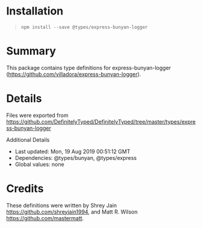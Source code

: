 # Installation
> `npm install --save @types/express-bunyan-logger`

# Summary
This package contains type definitions for express-bunyan-logger (https://github.com/villadora/express-bunyan-logger).

# Details
Files were exported from https://github.com/DefinitelyTyped/DefinitelyTyped/tree/master/types/express-bunyan-logger

Additional Details
 * Last updated: Mon, 19 Aug 2019 00:51:12 GMT
 * Dependencies: @types/bunyan, @types/express
 * Global values: none

# Credits
These definitions were written by Shrey Jain <https://github.com/shreyjain1994>, and Matt R. Wilson <https://github.com/mastermatt>.
